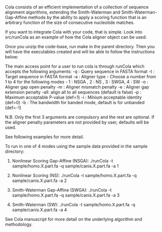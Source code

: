 Cola consists of an efficient implementation of a collection of sequence
alignment algorithms, extending the Smith-Waterman and Smith-Waterman-Gap-Affine
methods by the ability to apply a scoring function that is an arbitrary
function of the size of consecutive nucleotide matches.

If you want to integrate Cola with your code, that is simple. Look into src/runCola as
an example of how the Cola aligner object can be used.

Once you unzip the code-base, run make in the parent directory. Then you will have the 
executables created and will be able to follow the instructions below:

The main access point for a user to run cola is through runCola which accepts the following arguments:
-q  : Query sequence in FASTA format
-t  : Target sequence in FASTA format
-a  : Aligner type - Choose a number from 1 to 4 for the following modes - 1 : NSGA , 2 : NS , 3 : SWGA, 4 : SW 
-o  : Aligner gap open penalty
-m  : Aligner mismatch penalty
-e  : Aligner gap extension penalty
-all: align all to all sequences (default is false)
-p<double> : Maximum acceptable P-value (def=1)
-i<double> : Minium acceptable identity (def=0)
-b<int> : The bandwidth for banded mode, default is for unbanded (def=-1)

N.B. Only the first 3 arguments are compulsory and the rest are optional. 
If the aligner penalty parameters are not provided by user, defaults will be used. 

See following examples for more detail.

To run in one of 4 modes using the sample data provided in the sample directory:

1) Nonlinear Scoring Gap-Affine (NSGA): 
./runCola -t sample/homo.X.part.fa -q sample/canis.X.part.fa -a 1 

2) Nonlinear Scoring (NS): 
./runCola -t sample/homo.X.part.fa -q sample/canis.X.part.fa -a 2 

3) Smith-Waterman Gap-Affine (SWGA): 
./runCola -t sample/homo.X.part.fa -q sample/canis.X.part.fa -a 3 

4) Smith-Waterman (SW): 
./runCola -t sample/homo.X.part.fa -q sample/canis.X.part.fa -a 4 


See Cola manuscript for more detail on the underlying algorithm and methodology.

